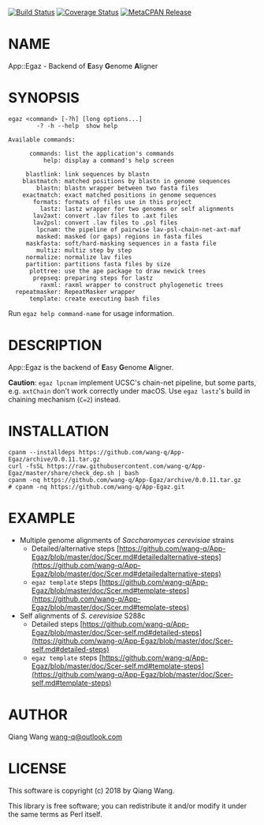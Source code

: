 [![Build Status](https://travis-ci.org/wang-q/App-Egaz.svg?branch=master)](https://travis-ci.org/wang-q/App-Egaz) [![Coverage Status](http://codecov.io/github/wang-q/App-Egaz/coverage.svg?branch=master)](https://codecov.io/github/wang-q/App-Egaz?branch=master) [![MetaCPAN Release](https://badge.fury.io/pl/App-Egaz.svg)](https://metacpan.org/release/App-Egaz)
# NAME

App::Egaz - Backend of **E**asy **G**enome **A**ligner

# SYNOPSIS

    egaz <command> [-?h] [long options...]
            -? -h --help  show help

    Available commands:

          commands: list the application's commands
              help: display a command's help screen

         blastlink: link sequences by blastn
        blastmatch: matched positions by blastn in genome sequences
            blastn: blastn wrapper between two fasta files
        exactmatch: exact matched positions in genome sequences
           formats: formats of files use in this project
             lastz: lastz wrapper for two genomes or self alignments
           lav2axt: convert .lav files to .axt files
           lav2psl: convert .lav files to .psl files
            lpcnam: the pipeline of pairwise lav-psl-chain-net-axt-maf
            masked: masked (or gaps) regions in fasta files
         maskfasta: soft/hard-masking sequences in a fasta file
            multiz: multiz step by step
         normalize: normalize lav files
         partition: partitions fasta files by size
          plottree: use the ape package to draw newick trees
           prepseq: preparing steps for lastz
             raxml: raxml wrapper to construct phylogenetic trees
      repeatmasker: RepeatMasker wrapper
          template: create executing bash files

Run `egaz help command-name` for usage information.

# DESCRIPTION

App::Egaz is the backend of **E**asy **G**enome **A**ligner.

**Caution**: `egaz lpcnam` implement UCSC's chain-net pipeline, but some parts,
e.g. `axtChain` don't work correctly under macOS. Use `egaz lastz`'s build in
chaining mechanism (`C=2`) instead.

# INSTALLATION

    cpanm --installdeps https://github.com/wang-q/App-Egaz/archive/0.0.11.tar.gz
    curl -fsSL https://raw.githubusercontent.com/wang-q/App-Egaz/master/share/check_dep.sh | bash
    cpanm -nq https://github.com/wang-q/App-Egaz/archive/0.0.11.tar.gz
    # cpanm -nq https://github.com/wang-q/App-Egaz.git

# EXAMPLE

- Multiple genome alignments of _Saccharomyces cerevisiae_ strains
    - Detailed/alternative steps [https://github.com/wang-q/App-Egaz/blob/master/doc/Scer.md#detailedalternative-steps](https://github.com/wang-q/App-Egaz/blob/master/doc/Scer.md#detailedalternative-steps)
    - `egaz template` steps [https://github.com/wang-q/App-Egaz/blob/master/doc/Scer.md#template-steps](https://github.com/wang-q/App-Egaz/blob/master/doc/Scer.md#template-steps)
- Self alignments of _S. cerevisiae_ S288c
    - Detailed steps [https://github.com/wang-q/App-Egaz/blob/master/doc/Scer-self.md#detailed-steps](https://github.com/wang-q/App-Egaz/blob/master/doc/Scer-self.md#detailed-steps)
    - `egaz template` steps [https://github.com/wang-q/App-Egaz/blob/master/doc/Scer-self.md#template-steps](https://github.com/wang-q/App-Egaz/blob/master/doc/Scer-self.md#template-steps)

# AUTHOR

Qiang Wang <wang-q@outlook.com>

# LICENSE

This software is copyright (c) 2018 by Qiang Wang.

This library is free software; you can redistribute it and/or modify
it under the same terms as Perl itself.
